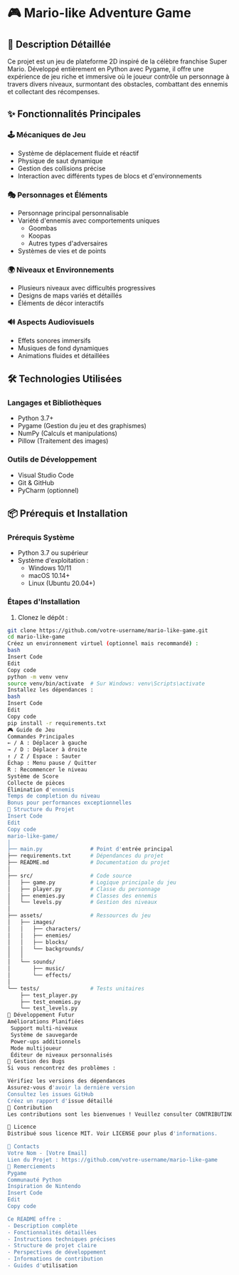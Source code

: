 # 🎮 Mario-like Adventure Game

## 📝 Description Détaillée

Ce projet est un jeu de plateforme 2D inspiré de la célèbre franchise Super Mario. Développé entièrement en Python avec Pygame, il offre une expérience de jeu riche et immersive où le joueur contrôle un personnage à travers divers niveaux, surmontant des obstacles, combattant des ennemis et collectant des récompenses.

## ✨ Fonctionnalités Principales

### 🕹️ Mécaniques de Jeu

- Système de déplacement fluide et réactif
- Physique de saut dynamique
- Gestion des collisions précise
- Interaction avec différents types de blocs et d'environnements

### 🎭 Personnages et Éléments

- Personnage principal personnalisable
- Variété d'ennemis avec comportements uniques
  - Goombas
  - Koopas
  - Autres types d'adversaires
- Systèmes de vies et de points

### 🌍 Niveaux et Environnements

- Plusieurs niveaux avec difficultés progressives
- Designs de maps variés et détaillés
- Éléments de décor interactifs

### 🔊 Aspects Audiovisuels

- Effets sonores immersifs
- Musiques de fond dynamiques
- Animations fluides et détaillées

## 🛠️ Technologies Utilisées

### Langages et Bibliothèques

- Python 3.7+
- Pygame (Gestion du jeu et des graphismes)
- NumPy (Calculs et manipulations)
- Pillow (Traitement des images)

### Outils de Développement

- Visual Studio Code
- Git & GitHub
- PyCharm (optionnel)

## 📦 Prérequis et Installation

### Prérequis Système

- Python 3.7 ou supérieur
- Système d'exploitation :
  - Windows 10/11
  - macOS 10.14+
  - Linux (Ubuntu 20.04+)

### Étapes d'Installation

1. Clonez le dépôt :

```bash
git clone https://github.com/votre-username/mario-like-game.git
cd mario-like-game
Créez un environnement virtuel (optionnel mais recommandé) :
bash
Insert Code
Edit
Copy code
python -m venv venv
source venv/bin/activate  # Sur Windows: venv\Scripts\activate
Installez les dépendances :
bash
Insert Code
Edit
Copy code
pip install -r requirements.txt
🎮 Guide de Jeu
Commandes Principales
← / A : Déplacer à gauche
→ / D : Déplacer à droite
↑ / Z / Espace : Sauter
Échap : Menu pause / Quitter
R : Recommencer le niveau
Système de Score
Collecte de pièces
Élimination d'ennemis
Temps de completion du niveau
Bonus pour performances exceptionnelles
📂 Structure du Projet
Insert Code
Edit
Copy code
mario-like-game/
│
├── main.py               # Point d'entrée principal
├── requirements.txt      # Dépendances du projet
├── README.md             # Documentation du projet
│
├── src/                  # Code source
│   ├── game.py           # Logique principale du jeu
│   ├── player.py         # Classe du personnage
│   ├── enemies.py        # Classes des ennemis
│   └── levels.py         # Gestion des niveaux
│
├── assets/               # Ressources du jeu
│   ├── images/
│   │   ├── characters/
│   │   ├── enemies/
│   │   ├── blocks/
│   │   └── backgrounds/
│   │
│   └── sounds/
│       ├── music/
│       └── effects/
│
└── tests/                # Tests unitaires
    ├── test_player.py
    ├── test_enemies.py
    └── test_levels.py
🚀 Développement Futur
Améliorations Planifiées
 Support multi-niveaux
 Système de sauvegarde
 Power-ups additionnels
 Mode multijoueur
 Éditeur de niveaux personnalisés
🐛 Gestion des Bugs
Si vous rencontrez des problèmes :

Vérifiez les versions des dépendances
Assurez-vous d'avoir la dernière version
Consultez les issues GitHub
Créez un rapport d'issue détaillé
🤝 Contribution
Les contributions sont les bienvenues ! Veuillez consulter CONTRIBUTING.md pour les détails.

📄 Licence
Distribué sous licence MIT. Voir LICENSE pour plus d'informations.

👥 Contacts
Votre Nom - [Votre Email]
Lien du Projet : https://github.com/votre-username/mario-like-game
🙏 Remerciements
Pygame
Communauté Python
Inspiration de Nintendo
Insert Code
Edit
Copy code

Ce README offre :
- Description complète
- Fonctionnalités détaillées
- Instructions techniques précises
- Structure de projet claire
- Perspectives de développement
- Informations de contribution
- Guides d'utilisation



